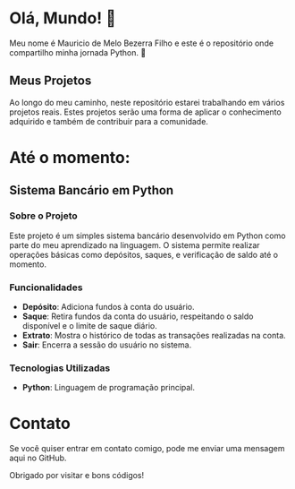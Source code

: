 # Olá, Mundo! 👋

Meu nome é Mauricio de Melo Bezerra Filho e este é o repositório onde compartilho minha jornada Python. 🐍

## Meus Projetos

Ao longo do meu caminho, neste repositório estarei trabalhando em vários projetos reais. Estes projetos serão 
uma forma de aplicar o conhecimento adquirido e também de contribuir para a comunidade.

# Até o momento:
## Sistema Bancário em Python

### Sobre o Projeto
Este projeto é um simples sistema bancário desenvolvido em Python como parte do meu aprendizado na linguagem. 
O sistema permite realizar operações básicas como depósitos, saques, e verificação de saldo até o momento.

### Funcionalidades
- **Depósito**: Adiciona fundos à conta do usuário.
- **Saque**: Retira fundos da conta do usuário, respeitando o saldo disponível e o limite de saque diário.
- **Extrato**: Mostra o histórico de todas as transações realizadas na conta.
- **Sair**: Encerra a sessão do usuário no sistema.

### Tecnologias Utilizadas
- **Python**: Linguagem de programação principal.

# Contato

Se você quiser entrar em contato comigo, pode me enviar uma mensagem aqui no GitHub.

Obrigado por visitar e bons códigos!

